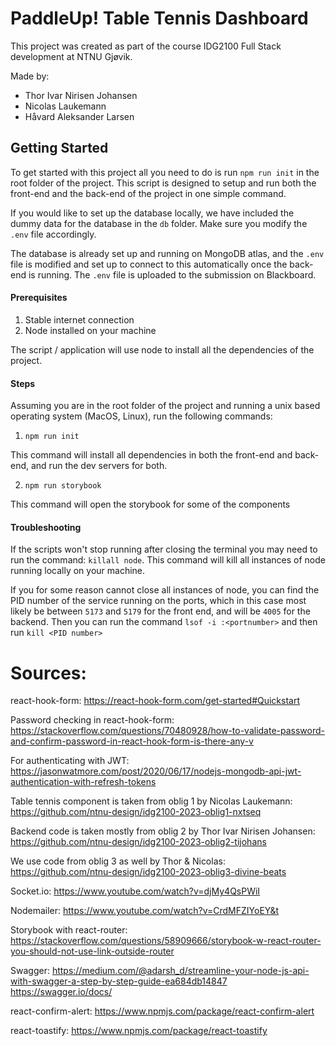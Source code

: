 # PaddleUp! Table Tennis Dashboard

This project was created as part of the course IDG2100 Full Stack development at NTNU Gjøvik.

Made by:

- Thor Ivar Nirisen Johansen
- Nicolas Laukemann
- Håvard Aleksander Larsen

## Getting Started

To get started with this project all you need to do is run `npm run init` in the root folder of the project. This script is designed to setup and run both the front-end and the back-end of the project in one simple command. 

If you would like to set up the database locally, we have included the dummy data for the database in the `db` folder. Make sure you modify the `.env` file accordingly. 

The database is already set up and running on MongoDB atlas, and the `.env` file is modified and set up to connect to this automatically once the back-end is running. The `.env` file is uploaded to the submission on Blackboard. 

#### Prerequisites

1. Stable internet connection
2. Node installed on your machine

The script / application will use node to install all the dependencies of the project.

#### Steps

Assuming you are in the root folder of the project and running a unix based operating system (MacOS, Linux), run the following commands: 

1. `npm run init`

This command will install all dependencies in both the front-end and back-end, and run the dev servers for both.

2. `npm run storybook`

This command will open the storybook for some of the components

#### Troubleshooting

If the scripts won't stop running after closing the terminal you may need to run the command: `killall node`. This command will kill all instances of node running locally on your machine. 

If you for some reason cannot close all instances of node, you can find the PID number of the service running on the ports, which in this case most likely be between `5173` and `5179` for the front end, and will be `4005` for the backend. Then you can run the command `lsof -i :<portnumber>` and then run `kill <PID number>`

# Sources:

react-hook-form:
https://react-hook-form.com/get-started#Quickstart

Password checking in react-hook-form:
https://stackoverflow.com/questions/70480928/how-to-validate-password-and-confirm-password-in-react-hook-form-is-there-any-v

For authenticating with JWT: 
https://jasonwatmore.com/post/2020/06/17/nodejs-mongodb-api-jwt-authentication-with-refresh-tokens

Table tennis component is taken from oblig 1 by Nicolas Laukemann:
https://github.com/ntnu-design/idg2100-2023-oblig1-nxtseq

Backend code is taken mostly from oblig 2 by Thor Ivar Nirisen Johansen:
https://github.com/ntnu-design/idg2100-2023-oblig2-tijohans

We use code from oblig 3 as well by Thor & Nicolas:
https://github.com/ntnu-design/idg2100-2023-oblig3-divine-beats

Socket.io:
https://www.youtube.com/watch?v=djMy4QsPWiI

Nodemailer:
https://www.youtube.com/watch?v=CrdMFZIYoEY&t

Storybook with react-router:
https://stackoverflow.com/questions/58909666/storybook-w-react-router-you-should-not-use-link-outside-router

Swagger:
https://medium.com/@adarsh_d/streamline-your-node-js-api-with-swagger-a-step-by-step-guide-ea684db14847
https://swagger.io/docs/

react-confirm-alert:
https://www.npmjs.com/package/react-confirm-alert

react-toastify:
https://www.npmjs.com/package/react-toastify
